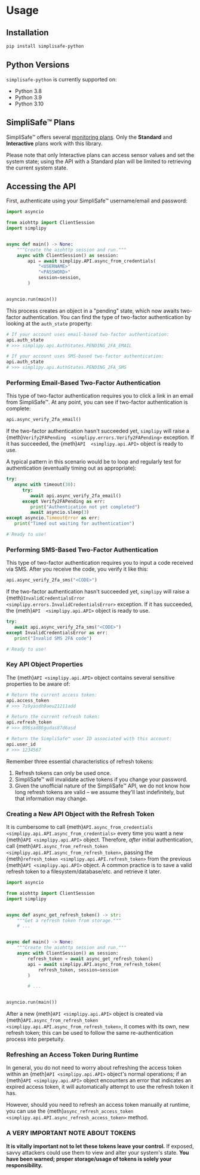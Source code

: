 # Usage

## Installation

```bash
pip install simplisafe-python
```

## Python Versions

`simplisafe-python` is currently supported on:

- Python 3.8
- Python 3.9
- Python 3.10

## SimpliSafe™ Plans

SimpliSafe™ offers several [monitoring plans](https://support.simplisafe.com/hc/en-us/articles/360023809972-What-are-the-service-plan-options-).
Only the **Standard** and **Interactive** plans work with this library.

Please note that only Interactive plans can access sensor values and set the system
state; using the API with a Standard plan will be limited to retrieving the current
system state.

## Accessing the API

First, authenticate using your SimpliSafe™ username/email and password:

```python
import asyncio

from aiohttp import ClientSession
import simplipy


async def main() -> None:
    """Create the aiohttp session and run."""
    async with ClientSession() as session:
        api = await simplipy.API.async_from_credentials(
            "<USERNAME>"
            "<PASSWORD>"
            session=session,
        )


asyncio.run(main())
```

This process creates an object in a "pending" state, which now awaits two-factor
authentication. You can find the type of two-factor authentication by looking at the
`auth_state` property:

```python
# If your account uses email-based two-factor authentication:
api.auth_state
# >>> simplipy.api.AuthStates.PENDING_2FA_EMAIL

# If your account uses SMS-based two-factor authentication:
api.auth_state
# >>> simplipy.api.AuthStates.PENDING_2FA_SMS
```

### Performing Email-Based Two-Factor Authentication

This type of two-factor authentication requires you to click a link in an email from
SimpliSafe™. At any point, you can see if two-factor authentication is complete:

```python
api.async_verify_2fa_email()
```

If the two-factor authentication hasn't succeeded yet, `simplipy` will raise a
{meth}`Verify2FAPending  <simplipy.errors.Verify2FAPending>` exception. If it has
succeeded, the {meth}`API  <simplipy.api.API>` object is ready to use.

A typical pattern in this scenario would be to loop and regularly test for
authentication (eventually timing out as appropriate):

```python
try:
   async with timeout(30):
      try:
         await api.async_verify_2fa_email()
      except Verify2FAPending as err:
         print("Authentication not yet completed")
         await asyncio.sleep(3)
except asyncio.TimeoutError as err:
   print("Timed out waiting for authentication")

# Ready to use!
```

### Performing SMS-Based Two-Factor Authentication

This type of two-factor authentication requires you to input a code received via SMS.
After you receive the code, you verify it like this:

```python
api.async_verify_2fa_sms("<CODE>")
```

If the two-factor authentication hasn't succeeded yet, `simplipy` will raise a
{meth}`InvalidCredentialsError  <simplipy.errors.InvalidCredentialsError>` exception.
If it has succeeded, the {meth}`API  <simplipy.api.API>` object is ready to use.

```python
try:
   await api.async_verify_2fa_sms("<CODE>")
except InvalidCredentialsError as err:
   print("Invalid SMS 2FA code")

# Ready to use!
```

### Key API Object Properties

The {meth}`API <simplipy.api.API>` object contains several sensitive properties to be
aware of:

```python
# Return the current access token:
api.access_token
# >>> 7s9yasdh9aeu21211add

# Return the current refresh token:
api.refresh_token
# >>> 896sad86gudas87d6asd

# Return the SimpliSafe™ user ID associated with this account:
api.user_id
# >>> 1234567
```

Remember three essential characteristics of refresh tokens:

1. Refresh tokens can only be used once.
2. SimpliSafe™ will invalidate active tokens if you change your password.
3. Given the unofficial nature of the SimpliSafe™ API, we do not know how long refresh
   tokens are valid – we assume they'll last indefinitely, but that information may
   change.

### Creating a New API Object with the Refresh Token

It is cumbersome to call
{meth}`API.async_from_credentials <simplipy.api.API.async_from_credentials>` every time
you want a new {meth}`API <simplipy.api.API>` object. Therefore, *after* initial
authentication, call
{meth}`API.async_from_refresh_token <simplipy.api.API.async_from_refresh_token>`,
passing the {meth}`refresh_token <simplipy.api.API.refresh_token>` from the previous
{meth}`API <simplipy.api.API>` object. A common practice is to save a valid refresh
token to a filesystem/database/etc. and retrieve it later.

```python
import asyncio

from aiohttp import ClientSession
import simplipy


async def async_get_refresh_token() -> str:
    """Get a refresh token from storage."""
    # ...


async def main() -> None:
    """Create the aiohttp session and run."""
    async with ClientSession() as session:
        refresh_token = await async_get_refresh_token()
        api = await simplipy.API.async_from_refresh_token(
            refresh_token, session=session
        )

        # ...


asyncio.run(main())
```

After a new {meth}`API <simplipy.api.API>` object is created via
{meth}`API.async_from_refresh_token <simplipy.api.API.async_from_refresh_token>`, it
comes with its own, new refresh token; this can be used to follow the same
re-authentication process into perpetuity.

### Refreshing an Access Token During Runtime

In general, you do not need to worry about refreshing the access token within an
{meth}`API <simplipy.api.API>` object's normal operations; if an
{meth}`API <simplipy.api.API>` object encounters an error that indicates an expired access token, it will automatically attempt to use the refresh token it has.

However, should you need to refresh an access token manually at runtime, you can use the
{meth}`async_refresh_access_token <simplipy.api.API.async_refresh_access_token>` method.

### A VERY IMPORTANT NOTE ABOUT TOKENS

**It is vitally important not to let these tokens leave your control.** If
exposed, savvy attackers could use them to view and alter your system's state. **You
have been warned; proper storage/usage of tokens is solely your responsibility.**
